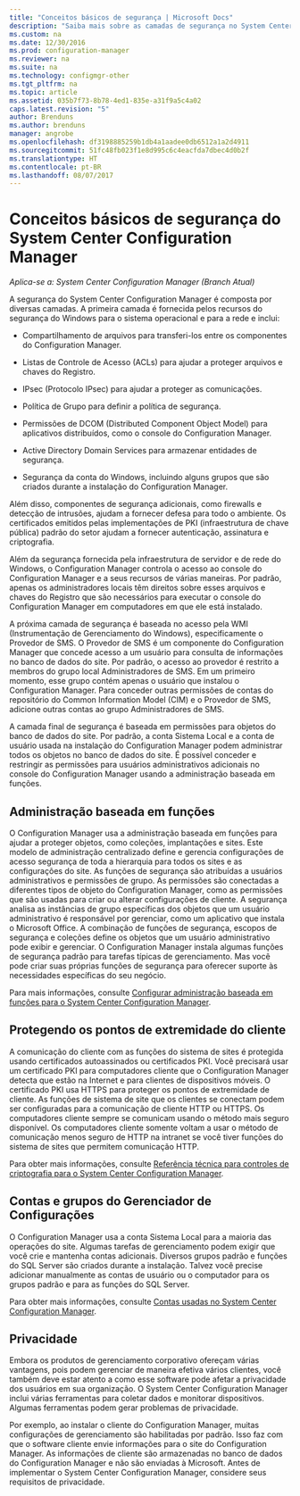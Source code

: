 ```yaml
---
title: "Conceitos básicos de segurança | Microsoft Docs"
description: "Saiba mais sobre as camadas de segurança no System Center Configuration Manager."
ms.custom: na
ms.date: 12/30/2016
ms.prod: configuration-manager
ms.reviewer: na
ms.suite: na
ms.technology: configmgr-other
ms.tgt_pltfrm: na
ms.topic: article
ms.assetid: 035b7f73-8b78-4ed1-835e-a31f9a5c4a02
caps.latest.revision: "5"
author: Brenduns
ms.author: brenduns
manager: angrobe
ms.openlocfilehash: df3198885259b1db4a1aadee0db6512a1a2d4911
ms.sourcegitcommit: 51fc48fb023f1e8d995c6c4eacfda7dbec4d0b2f
ms.translationtype: HT
ms.contentlocale: pt-BR
ms.lasthandoff: 08/07/2017
---
```

# <a name="fundamentals-of-security-for-system-center-configuration-manager"></a>Conceitos básicos de segurança do System Center Configuration Manager

*Aplica-se a: System Center Configuration Manager (Branch Atual)*

A segurança do System Center Configuration Manager é composta por diversas camadas. A primeira camada é fornecida pelos recursos do segurança do Windows para o sistema operacional e para a rede e inclui:  

-   Compartilhamento de arquivos para transferi-los entre os componentes do Configuration Manager.  

-   Listas de Controle de Acesso (ACLs) para ajudar a proteger arquivos e chaves do Registro.  

-   IPsec (Protocolo IPsec) para ajudar a proteger as comunicações.  

-   Política de Grupo para definir a política de segurança.  

-   Permissões de DCOM (Distributed Component Object Model) para aplicativos distribuídos, como o console do Configuration Manager.  

-   Active Directory Domain Services para armazenar entidades de segurança.  

-   Segurança da conta do Windows, incluindo alguns grupos que são criados durante a instalação do Configuration Manager.  

Além disso, componentes de segurança adicionais, como firewalls e detecção de intrusões, ajudam a fornecer defesa para todo o ambiente. Os certificados emitidos pelas implementações de PKI (infraestrutura de chave pública) padrão do setor ajudam a fornecer autenticação, assinatura e criptografia.  

Além da segurança fornecida pela infraestrutura de servidor e de rede do Windows, o Configuration Manager controla o acesso ao console do Configuration Manager e a seus recursos de várias maneiras. Por padrão, apenas os administradores locais têm direitos sobre esses arquivos e chaves do Registro que são necessários para executar o console do Configuration Manager em computadores em que ele está instalado.  

A próxima camada de segurança é baseada no acesso pela WMI (Instrumentação de Gerenciamento do Windows), especificamente o Provedor de SMS. O Provedor de SMS é um componente do Configuration Manager que concede acesso a um usuário para consulta de informações no banco de dados do site. Por padrão, o acesso ao provedor é restrito a membros do grupo local Administradores de SMS. Em um primeiro momento, esse grupo contém apenas o usuário que instalou o Configuration Manager. Para conceder outras permissões de contas do repositório do Common Information Model (CIM) e o Provedor de SMS, adicione outras contas ao grupo Administradores de SMS.  

A camada final de segurança é baseada em permissões para objetos do banco de dados do site. Por padrão, a conta Sistema Local e a conta de usuário usada na instalação do Configuration Manager podem administrar todos os objetos no banco de dados do site. É possível conceder e restringir as permissões para usuários administrativos adicionais no console do Configuration Manager usando a administração baseada em funções.  



## <a name="role-based-administration"></a>Administração baseada em funções  
 O Configuration Manager usa a administração baseada em funções para ajudar a proteger objetos, como coleções, implantações e sites. Este modelo de administração centralizado define e gerencia configurações de acesso segurança de toda a hierarquia para todos os sites e as configurações do site. As funções de segurança são atribuídas a usuários administrativos e permissões de grupo. As permissões são conectadas a diferentes tipos de objeto do Configuration Manager, como as permissões que são usadas para criar ou alterar configurações de cliente. A segurança analisa as instâncias de grupo específicas dos objetos que um usuário administrativo é responsável por gerenciar, como um aplicativo que instala o Microsoft Office. A combinação de funções de segurança, escopos de segurança e coleções define os objetos que um usuário administrativo pode exibir e gerenciar. O Configuration Manager instala algumas funções de segurança padrão para tarefas típicas de gerenciamento. Mas você pode criar suas próprias funções de segurança para oferecer suporte às necessidades específicas do seu negócio.  

 Para mais informações, consulte [Configurar administração baseada em funções para o System Center Configuration Manager](../../core/servers/deploy/configure/configure-role-based-administration.md).  

## <a name="securing-client-endpoints"></a>Protegendo os pontos de extremidade do cliente  
 A comunicação do cliente com as funções do sistema de sites é protegida usando certificados autoassinados ou certificados PKI. Você precisará usar um certificado PKI para computadores cliente que o Configuration Manager detecta que estão na Internet e para clientes de dispositivos móveis. O certificado PKI usa HTTPS para proteger os pontos de extremidade de cliente. As funções de sistema de site que os clientes se conectam podem ser configuradas para a comunicação de cliente HTTP ou HTTPS. Os computadores cliente sempre se comunicam usando o método mais seguro disponível. Os computadores cliente somente voltam a usar o método de comunicação menos seguro de HTTP na intranet se você tiver funções do sistema de sites que permitem comunicação HTTP.  

 Para obter mais informações, consulte [Referência técnica para controles de criptografia para o System Center Configuration Manager](../../protect/deploy-use/cryptographic-controls-technical-reference.md).  

## <a name="configuration-manager-accounts-and-groups"></a>Contas e grupos do Gerenciador de Configurações  
 O Configuration Manager usa a conta Sistema Local para a maioria das operações do site. Algumas tarefas de gerenciamento podem exigir que você crie e mantenha contas adicionais. Diversos grupos padrão e funções do SQL Server são criados durante a instalação. Talvez você precise adicionar manualmente as contas de usuário ou o computador para os grupos padrão e para as funções do SQL Server.  

 Para obter mais informações, consulte [Contas usadas no System Center Configuration Manager](../../core/plan-design/hierarchy/accounts.md).  

## <a name="privacy"></a>Privacidade  
 Embora os produtos de gerenciamento corporativo ofereçam várias vantagens, pois podem gerenciar de maneira efetiva vários clientes, você também deve estar atento a como esse software pode afetar a privacidade dos usuários em sua organização. O System Center Configuration Manager inclui várias ferramentas para coletar dados e monitorar dispositivos. Algumas ferramentas podem gerar problemas de privacidade.  

 Por exemplo, ao instalar o cliente do Configuration Manager, muitas configurações de gerenciamento são habilitadas por padrão. Isso faz com que o software cliente envie informações para o site do Configuration Manager. As informações de cliente são armazenadas no banco de dados do Configuration Manager e não são enviadas à Microsoft. Antes de implementar o System Center Configuration Manager, considere seus requisitos de privacidade.  
